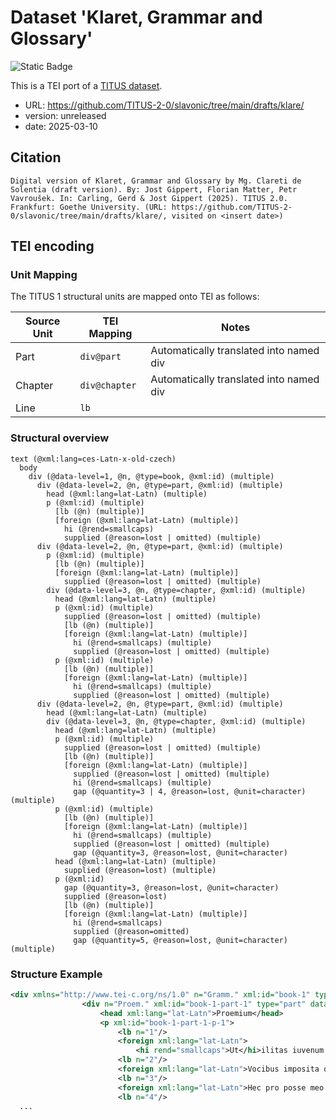 # Dataset 'Klaret, Grammar and Glossary'

![Static Badge](https://img.shields.io/badge/TEI_validation-passing-green)

This is a TEI port of a [TITUS dataset](http://titus.uni-frankfurt.de/texte/etcs/slav/acech/klaret/klare.htm).

* URL: https://github.com/TITUS-2-0/slavonic/tree/main/drafts/klare/
* version: unreleased
* date: 2025-03-10

## Citation
```text
Digital version of Klaret, Grammar and Glossary by Mg. Clareti de Solentia (draft version). By: Jost Gippert, Florian Matter, Petr Vavroušek. In: Carling, Gerd & Jost Gippert (2025). TITUS 2.0. Frankfurt: Goethe University. (URL: https://github.com/TITUS-2-0/slavonic/tree/main/drafts/klare/, visited on <insert date>)
```

## TEI encoding


### Unit Mapping
The TITUS 1 structural units are mapped onto TEI as follows:

| Source Unit | TEI Mapping | Notes |
|-------------|-------------|-------|
| Part | `div@part` | Automatically translated into named div |
| Chapter | `div@chapter` | Automatically translated into named div |
| Line | `lb` |  |

### Structural overview
```text
text (@xml:lang=ces-Latn-x-old-czech)
  body
    div (@data-level=1, @n, @type=book, @xml:id) (multiple)
      div (@data-level=2, @n, @type=part, @xml:id) (multiple)
        head (@xml:lang=lat-Latn) (multiple)
        p (@xml:id) (multiple)
          [lb (@n) (multiple)]
          [foreign (@xml:lang=lat-Latn) (multiple)]
            hi (@rend=smallcaps)
            supplied (@reason=lost | omitted) (multiple)
      div (@data-level=2, @n, @type=part, @xml:id) (multiple)
        p (@xml:id) (multiple)
          [lb (@n) (multiple)]
          [foreign (@xml:lang=lat-Latn) (multiple)]
            supplied (@reason=lost | omitted) (multiple)
        div (@data-level=3, @n, @type=chapter, @xml:id) (multiple)
          head (@xml:lang=lat-Latn) (multiple)
          p (@xml:id) (multiple)
            supplied (@reason=lost | omitted) (multiple)
            [lb (@n) (multiple)]
            [foreign (@xml:lang=lat-Latn) (multiple)]
              hi (@rend=smallcaps) (multiple)
              supplied (@reason=lost | omitted) (multiple)
          p (@xml:id) (multiple)
            [lb (@n) (multiple)]
            [foreign (@xml:lang=lat-Latn) (multiple)]
              hi (@rend=smallcaps) (multiple)
              supplied (@reason=lost | omitted) (multiple)
      div (@data-level=2, @n, @type=part, @xml:id) (multiple)
        head (@xml:lang=lat-Latn) (multiple)
        div (@data-level=3, @n, @type=chapter, @xml:id) (multiple)
          head (@xml:lang=lat-Latn) (multiple)
          p (@xml:id) (multiple)
            supplied (@reason=lost | omitted) (multiple)
            [lb (@n) (multiple)]
            [foreign (@xml:lang=lat-Latn) (multiple)]
              supplied (@reason=lost | omitted) (multiple)
              hi (@rend=smallcaps) (multiple)
              gap (@quantity=3 | 4, @reason=lost, @unit=character) (multiple)
          p (@xml:id) (multiple)
            [lb (@n) (multiple)]
            [foreign (@xml:lang=lat-Latn) (multiple)]
              hi (@rend=smallcaps) (multiple)
              supplied (@reason=lost | omitted) (multiple)
              gap (@quantity=3, @reason=lost, @unit=character)
          head (@xml:lang=lat-Latn) (multiple)
            supplied (@reason=lost) (multiple)
          p (@xml:id)
            gap (@quantity=3, @reason=lost, @unit=character)
            supplied (@reason=lost)
            [lb (@n) (multiple)]
            [foreign (@xml:lang=lat-Latn) (multiple)]
              hi (@rend=smallcaps)
              supplied (@reason=omitted)
              gap (@quantity=5, @reason=lost, @unit=character) (multiple)
```

### Structure Example

```xml
<div xmlns="http://www.tei-c.org/ns/1.0" n="Gramm." xml:id="book-1" type="book" data-level="1">
				<div n="Proem." xml:id="book-1-part-1" type="part" data-level="2">
					<head xml:lang="lat-Latn">Proemium</head>
					<p xml:id="book-1-part-1-p-1">
						<lb n="1"/>
						<foreign xml:lang="lat-Latn">
							<hi rend="smallcaps">Ut</hi>ilitas iuvenum me compulit edere metrum</foreign>
						<lb n="2"/>
						<foreign xml:lang="lat-Latn">Vocibus imposita que dantur signa secunda,</foreign>
						<lb n="3"/>
						<foreign xml:lang="lat-Latn">Hec pro posse meo resignabo sermone Boemo</foreign>
						<lb n="4"/>
  ...
```
